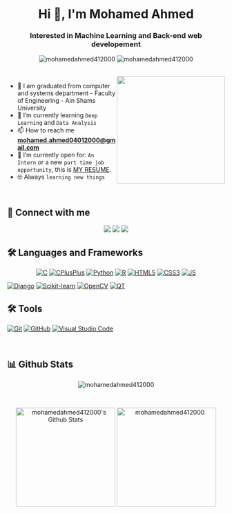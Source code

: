 <h1 align="center">Hi 👋, I'm Mohamed Ahmed</h1>
<h3 align="center">Interested in Machine Learning and Back-end web developement</h3>

<p align="center"> <img src="https://komarev.com/ghpvc/?username=mohamedahmed412000&label=Profile%20views&color=0e75b6&style=flat" alt="mohamedahmed412000" />
		   <img src="https://img.shields.io/github/followers/mohamedahmed412000?label=Followers" alt="mohamedahmed412000" />
</p>

<br>
<img align="right" src="https://user-images.githubusercontent.com/63050133/156676671-d5b2e362-97d4-4404-9447-dd71ddfea82f.gif" width = 250px/>

- :school: I am graduated from computer and systems department - Faculty of Engineering - Ain Shams University
- 🌱 I’m currently learning `Deep Learning` and `Data Analysis`
- 📫 How to reach me **mohamed.ahmed04012000@gmail.com**
- :thinking: I’m currently open for: `An Intern` or a new `part time job opportunity`, this is [MY RESUME](https://drive.google.com/file/d/1sTL_KyGzswv8WlAXUhdSd3Pds9EV5spT/view?usp=sharing).
- :nerd_face: Always `learning new things`

<br>

## 📩 Connect with me
<p align="center">
    <a href="mailto:mohamed.ahmed04012000@gmail.com" title="Gmail"><img src="https://img.shields.io/badge/gmail-%23F05033.svg?style=for-the-badge&logo=gmail&logoColor=white"/></a>
<a href="https://www.facebook.com/profile.php?id=100004504185185" title="Facebook"><img src="https://img.shields.io/badge/Facebook-%231877F2.svg?style=for-the-badge&logo=Facebook&logoColor=white"/></a>
    <a href="https://www.linkedin.com/in/mohamed-ahmed-412000/" title="LinkedIn"><img src="https://img.shields.io/badge/linkedin-%230077B5.svg?style=for-the-badge&logo=linkedin&logoColor=white"/></a>  
</p>

## 🛠 Languages and Frameworks
<p align="center">
<a href="https://www.cprogramming.com/" title="C"><img src="https://img.shields.io/badge/c-%2300599C.svg?style=for-the-badge&logo=c&logoColor=white" alt="C"></a>
<a href="https://cplusplus.com/" title="CPlusPlus"><img src="https://img.shields.io/badge/c++-%2300599C.svg?style=for-the-badge&logo=c%2B%2B&logoColor=white" alt="CPlusPlus"></a>
<a href="https://www.python.org/" title="Python"><img src="https://img.shields.io/badge/python-3670A0?style=for-the-badge&logo=python&logoColor=ffdd54" alt="Python"></a>
<a href="https://www.r-project.org/" title="R"><img src="https://img.shields.io/badge/r-%23276DC3.svg?style=for-the-badge&logo=r&logoColor=white" alt="R"></a>
<a href="https://www.w3.org/TR/html5/" title="HTML5"><img src="https://img.shields.io/badge/html5-%23E34F26.svg?style=for-the-badge&logo=html5&logoColor=white" alt="HTML5"></a>
<a href="https://www.w3.org/Style/CSS/" title="CSS3"><img src="https://img.shields.io/badge/css3-%23157122B6.svg?style=for-the-badge&logo=css3&logoColor=white" alt="CSS3"></a>
<a href="https://www.javascript.com/" title="JS"><img src="https://img.shields.io/badge/javascript-%23323330.svg?style=for-the-badge&logo=javascript&logoColor=%23F7DF1E" alt="JS"></a>

<a href="https://www.djangoproject.com/" title="Django"><img src="https://img.shields.io/badge/django-%23092E20.svg?style=for-the-badge&logo=django&logoColor=white" alt="Django"></a>
<a href="https://scikit-learn.org/" title="Scikit-learn"><img src="https://img.shields.io/badge/scikit--learn-%23F7931E.svg?style=for-the-badge&logo=scikit-learn&logoColor=white" alt="Scikit-learn"></a>
<a href="https://opencv.org/" title="OpenCV"><img src="https://img.shields.io/badge/opencv-%23white.svg?style=for-the-badge&logo=opencv&logoColor=white" alt="OpenCV"></a>
<a href="https://www.qt.io/" title="QT"><img src="https://img.shields.io/badge/Qt-%23217346.svg?style=for-the-badge&logo=Qt&logoColor=white" alt="QT"></a>

## 🛠 Tools
<a href="https://git-scm.com/" title="Git"><img src="https://img.shields.io/badge/git-%23F05033.svg?style=for-the-badge&logo=git&logoColor=white" alt="Git"></a>
<a href="https://github.com/" title="GitHub"><img src="https://img.shields.io/badge/github-%23121011.svg?style=for-the-badge&logo=github&logoColor=white" alt="GitHub"></a>
<a href="https://code.visualstudio.com/" title="Visual Studio Code"><img src="https://img.shields.io/badge/Visual%20Studio%20Code-0078d7.svg?style=for-the-badge&logo=visual-studio-code&logoColor=white" alt="Visual Studio Code"></a>

<br>


## 📊 Github Stats
<p align="center"><img src="https://github-readme-streak-stats.herokuapp.com/?user=mohamedahmed412000&theme=tokyonight_duo" alt="mohamedahmed412000" /></p>
  <br/>
  <p align="center">
    <a href="https://github.com/anuraghazra/github-readme-stats">
	    <img alt="mohamedahmed412000's Github Stats" src="https://github-readme-stats.vercel.app/api?username=mohamedahmed412000&show_icons=true&count_private=true&locale=en&theme=tokyonight&layout=compact" height="230px"/></a>
	  <img src="https://github-readme-stats.vercel.app/api/top-langs?username=mohamedahmed412000&langs_count=10&show_icons=true&locale=en&theme=tokyonight" alt="mohamedahmed412000" height="230px"/>
<br/>
<!--
<br>

## ⚡ Git profile Trophies

<p align="center"> <a href="https://github.com/ryo-ma/github-profile-trophy"><img src="https://github-profile-trophy.vercel.app/?username=mohamedahmed412000&layout=compact&theme=algolia" alt="mohamed Ahmed" /></a> </p>
-->

<!--
<summary><b>⚡ Recent GitHub Activity</b></summary>
  <br/>
   <a href="https://github.com/mohamedahmed412000"><img alt="mohamed Ahmed's Activity Graph" src="https://activity-graph.herokuapp.com/graph?username=mohamedahmed412000&custom_title=Mohamed%20Ahmed%27s%20Contribution%20Graph&theme=react-dark" /></a>
  <br/>
<br/>
-->

<!--
**MohamedAhmed412000/MohamedAhmed412000** is a ✨ _special_ ✨ repository because its `README.md` (this file) appears on your GitHub profile.

Here are some ideas to get you started:

- 🔭 I’m currently working on ...
- 🌱 I’m currently learning ...
- 👯 I’m looking to collaborate on ...
- 🤔 I’m looking for help with ...
- 💬 Ask me about ...
- 📫 How to reach me: ...
- 😄 Pronouns: ...
- ⚡ Fun fact: ...
-->
